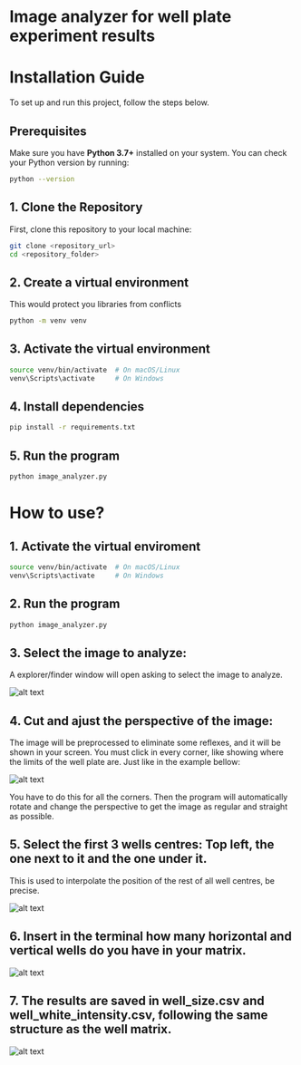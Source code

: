 # Image analyzer for well plate experiment results

# Installation Guide

To set up and run this project, follow the steps below.

## Prerequisites
Make sure you have **Python 3.7+** installed on your system. You can check your Python version by running:

```bash
python --version
```

## 1. Clone the Repository
First, clone this repository to your local machine:

```bash
git clone <repository_url>
cd <repository_folder>
```

## 2. Create a virtual environment
This would protect you libraries from conflicts
```sh
python -m venv venv
```

## 3. Activate the virtual environment
```sh
source venv/bin/activate  # On macOS/Linux
venv\Scripts\activate     # On Windows
```

## 4. Install dependencies
```sh
pip install -r requirements.txt
```

## 5. Run the program
```sh
python image_analyzer.py
```

# How to use?
## 1. Activate the virtual enviroment
```sh
source venv/bin/activate  # On macOS/Linux
venv\Scripts\activate     # On Windows
```

## 2. Run the program
```sh
python image_analyzer.py
```

## 3. Select the image to analyze:
A explorer/finder window will open asking to select the image to analyze.

![alt text](image.png)

## 4. Cut and ajust the perspective of the image:
The image will be preprocessed to eliminate some reflexes, and it will be shown in your screen. You must click in every corner, like showing where the limits of the well plate are. Just like in the example bellow:

![alt text](image-1.png)

You have to do this for all the corners. Then the program will automatically rotate and change the perspective to get the image as regular and straight as possible.

## 5. Select the first 3 wells centres: Top left, the one next to it and the one under it.
This is used to interpolate the position of the rest of all well centres, be precise.

![alt text](image-3.png)

## 6. Insert in the terminal how many horizontal and vertical wells do you have in your matrix.

![alt text](image-2.png)

## 7. The results are saved in well_size.csv and well_white_intensity.csv, following the same structure as the well matrix.

![alt text](<Screenshot 2025-02-13 at 16.42.56.png>)